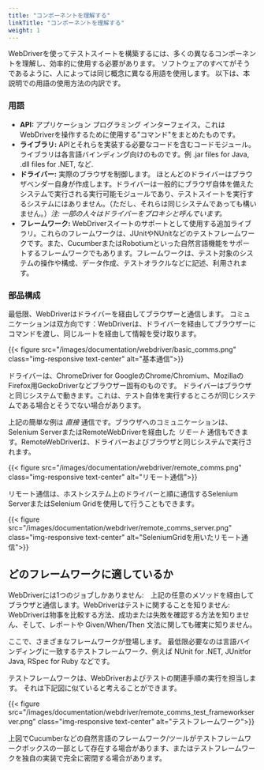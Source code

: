 ```yaml
---
title: "コンポーネントを理解する"
linkTitle: "コンポーネントを理解する"
weight: 1
---
```


WebDriverを使ってテストスイートを構築するには、多くの異なるコンポーネントを理解し、効率的に使用する必要があります。
ソフトウェアのすべてがそうであるように、人によっては同じ概念に異なる用語を使用します。
以下は、本説明での用語の使用方法の内訳です。

### 用語

* **API:** アプリケーション プログラミング インターフェイス。これはWebDriverを操作するために使用する"コマンド"をまとめたものです。
* **ライブラリ:** APIとそれらを実装する必要なコードを含むコードモジュール。
ライブラリは各言語バインディング向けのものです。例 .jar
files for Java, .dll files for .NET, など.
* **ドライバー:** 実際のブラウザを制御します。
ほとんどのドライバーはブラウザベンダー自身が作成します。ドライバーは一般的にブラウザ自体を備えたシステムで実行される実行可能モジュールであり、テストスイートを実行するシステムにはありません。（ただし、それらは同じシステムであっても構いません。）_注: 一部の人々はドライバーをプロキシと呼んでいます。_
* **フレームワーク:** WebDriverスイートのサポートとして使用する追加ライブラリ。これらのフレームワークは、JUnitやNUnitなどのテストフレームワークです。また、CucumberまたはRobotiumといった自然言語機能をサポートするフレームワークでもあります。フレームワークは、テスト対象のシステムの操作や構成、データ作成、テストオラクルなどに記述、利用されます。

### 部品構成
最低限、WebDriverはドライバーを経由してブラウザーと通信します。
コミュニケーションは双方向です：WebDriverは、ドライバーを経由してブラウザーにコマンドを渡し、同じルートを経由して情報を受け取ります。

{{< figure src="/images/documentation/webdriver/basic_comms.png" class="img-responsive text-center" alt="基本通信">}}

ドライバーは、ChromeDriver for GoogleのChrome/Chromium、MozillaのFirefox用GeckoDriverなどブラウザー固有のものです。
ドライバーはブラウザと同じシステムで動きます。これは、テスト自体を実行するところが同じシステムである場合とそうでない場合があります。

上記の簡単な例は _直接_ 通信です。ブラウザへのコミュニケーションは、Selenium ServerまたはRemoteWebDriverを経由した _リモート_ 通信もできます。RemoteWebDriverは、ドライバーおよびブラウザと同じシステムで実行されます。

{{< figure src="/images/documentation/webdriver/remote_comms.png" class="img-responsive text-center" alt="リモート通信">}}

リモート通信は、ホストシステム上のドライバーと順に通信するSelenium ServerまたはSelenium Gridを使用して行うこともできます。

{{< figure src="/images/documentation/webdriver/remote_comms_server.png" class="img-responsive text-center" alt="SeleniumGridを用いたリモート通信">}}

## どのフレームワークに適しているか

WebDriverには1つのジョブしかありません:　上記の任意のメソッドを経由してブラウザと通信します。WebDriverはテストに関することを知りません:　WebDriverは物事を比較する方法、成功または失敗を確認する方法を知りません、そして、レポートや Given/When/Then 文法に関しても確実に知りません。

ここで、さまざまなフレームワークが登場します。
最低限必要なのは言語バインディングに一致するテストフレームワーク、例えば NUnit for .NET, JUnitfor Java, RSpec for Ruby などです。

テストフレームワークは、WebDriverおよびテストの関連手順の実行を担当します。
それは下記図に似ていると考えることができます。

{{< figure src="/images/documentation/webdriver/remote_comms_test_frameworkserver.png" class="img-responsive text-center" alt="テストフレームワーク">}}

上図でCucumberなどの自然言語のフレームワーク/ツールがテストフレームワークボックスの一部として存在する場合があります、またはテストフレームワークを独自の実装で完全に密閉する場合があります。
